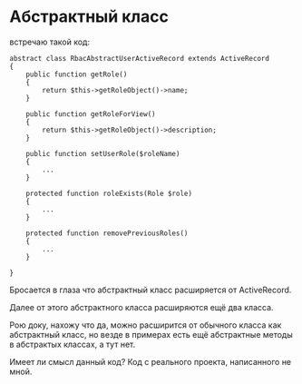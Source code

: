 Абстрактный класс
======

встречаю такой код:


```
abstract class RbacAbstractUserActiveRecord extends ActiveRecord
{
	public function getRole()
	{
		return $this->getRoleObject()->name;
	}

	public function getRoleForView()
	{
		return $this->getRoleObject()->description;
	}

	public function setUserRole($roleName)
	{
		...
	}

	protected function roleExists(Role $role)
	{
		...
	}

	protected function removePreviousRoles()
	{
		...
	}

}
```

Бросается в глаза что абстрактный класс расширяется от ActiveRecord.

Далее от этого абстрактного класса расширяются ещё два класса.

Рою доку, нахожу что да, можно расширится от обычного класса как абстрактный класс, но везде в примерах есть ещё абстрактные методы в абстрактых классах, а тут нет.

Имеет ли смысл данный код? Код с реального проекта, написанного не мной.